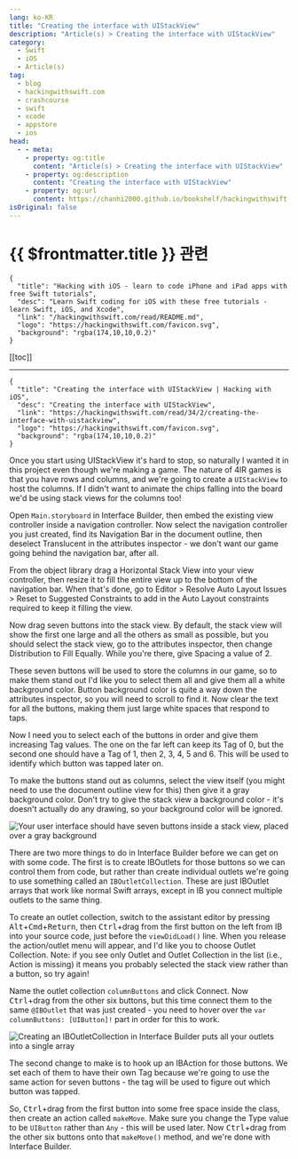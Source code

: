 ```yaml
---
lang: ko-KR
title: "Creating the interface with UIStackView"
description: "Article(s) > Creating the interface with UIStackView"
category:
  - Swift
  - iOS
  - Article(s)
tag: 
  - blog
  - hackingwithswift.com
  - crashcourse
  - swift
  - xcode
  - appstore
  - ios  
head:
  - - meta:
    - property: og:title
      content: "Article(s) > Creating the interface with UIStackView"
    - property: og:description
      content: "Creating the interface with UIStackView"
    - property: og:url
      content: https://chanhi2000.github.io/bookshelf/hackingwithswift.com/read/34/02-creating-the-interface-with-uistackview.html
isOriginal: false
---
```


# {{ $frontmatter.title }} 관련

```component VPCard
{
  "title": "Hacking with iOS - learn to code iPhone and iPad apps with free Swift tutorials",
  "desc": "Learn Swift coding for iOS with these free tutorials - learn Swift, iOS, and Xcode",
  "link": "/hackingwithswift.com/read/README.md",
  "logo": "https://hackingwithswift.com/favicon.svg",
  "background": "rgba(174,10,10,0.2)"
}
```

[[toc]]

---

```component VPCard
{
  "title": "Creating the interface with UIStackView | Hacking with iOS",
  "desc": "Creating the interface with UIStackView",
  "link": "https://hackingwithswift.com/read/34/2/creating-the-interface-with-uistackview",
  "logo": "https://hackingwithswift.com/favicon.svg",
  "background": "rgba(174,10,10,0.2)"
}
```

Once you start using UIStackView it's hard to stop, so naturally I wanted it in this project even though we're making a game. The nature of 4IR games is that you have rows and columns, and we're going to create a `UIStackView` to host the columns. If I didn't want to animate the chips falling into the board we'd be using stack views for the columns too!

Open <FontIcon icon="iconfont icon-xcode"/>`Main.storyboard` in Interface Builder, then embed the existing view controller inside a navigation controller. Now select the navigation controller you just created, find its Navigation Bar in the document outline, then deselect Translucent in the attributes inspector - we don't want our game going behind the navigation bar, after all.

From the object library drag a Horizontal Stack View into your view controller, then resize it to fill the entire view up to the bottom of the navigation bar. When that's done, go to Editor > Resolve Auto Layout Issues > Reset to Suggested Constraints to add in the Auto Layout constraints required to keep it filling the view.

Now drag seven buttons into the stack view. By default, the stack view will show the first one large and all the others as small as possible, but you should select the stack view, go to the attributes inspector, then change Distribution to Fill Equally. While you're there, give Spacing a value of 2.

These seven buttons will be used to store the columns in our game, so to make them stand out I'd like you to select them all and give them all a white background color. Button background color is quite a way down the attributes inspector, so you will need to scroll to find it. Now clear the text for all the buttons, making them just large white spaces that respond to taps.

Now I need you to select each of the buttons in order and give them increasing Tag values. The one on the far left can keep its Tag of 0, but the second one should have a Tag of 1, then 2, 3, 4, 5 and 6. This will be used to identify which button was tapped later on.

To make the buttons stand out as columns, select the view itself (you might need to use the document outline view for this) then give it a gray background color. Don't try to give the stack view a background color - it's doesn't actually do any drawing, so your background color will be ignored.

![Your user interface should have seven buttons inside a stack view, placed over a gray background](https://hackingwithswift.com/img/books/hws/34-1@2x.png)

There are two more things to do in Interface Builder before we can get on with some code. The first is to create IBOutlets for those buttons so we can control them from code, but rather than create individual outlets we're going to use something called an `IBOutletCollection`. These are just IBOutlet arrays that work like normal Swift arrays, except in IB you connect multiple outlets to the same thing.

To create an outlet collection, switch to the assistant editor by pressing <kbd>Alt</kbd>+<kbd>Cmd</kbd>+<kbd>Return</kbd>, then <kbd>Ctrl</kbd>+drag from the first button on the left from IB into your source code, just before the `viewDidLoad()` line. When you release the action/outlet menu will appear, and I'd like you to choose Outlet Collection. Note: if you see only Outlet and Outlet Collection in the list (i.e., Action is missing) it means you probably selected the stack view rather than a button, so try again!

Name the outlet collection `columnButtons` and click Connect. Now <kbd>Ctrl</kbd>+drag from the other six buttons, but this time connect them to the same `@IBOutlet` that was just created - you need to hover over the `var columnButtons: [UIButton]!` part in order for this to work.

![Creating an IBOutletCollection in Interface Builder puts all your outlets into a single array](https://hackingwithswift.com/img/books/hws/34-2@2x.png)

The second change to make is to hook up an IBAction for those buttons. We set each of them to have their own Tag because we're going to use the same action for seven buttons - the tag will be used to figure out which button was tapped.

So, <kbd>Ctrl</kbd>+drag from the first button into some free space inside the class, then create an action called `makeMove`. Make sure you change the Type value to be `UIButton` rather than `Any` - this will be used later. Now <kbd>Ctrl</kbd>+drag from the other six buttons onto that `makeMove()` method, and we're done with Interface Builder.

